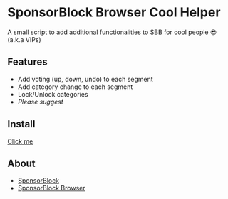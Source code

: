 # SponsorBlock Browser Cool Helper
A small script to add additional functionalities to SBB for cool people 😎 (a.k.a VIPs)

## Features
- Add voting (up, down, undo) to each segment
- Add category change to each segment
- Lock/Unlock categories
- *Please suggest*

## Install
[Click me](https://raw.githubusercontent.com/ducng99/SBBCoolHelper/master/SBBCoolHelper.user.js)

## About
- [SponsorBlock](https://sponsor.ajay.app/)
- [SponsorBlock Browser](https://sb.ltn.fi/)
